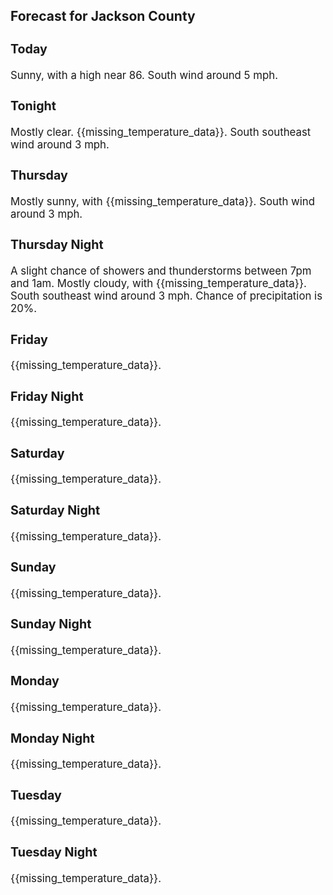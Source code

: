 <div>
   <h2>Forecast for Jackson County</h2>
   <p>
      <div style="font-size:120%">
         <h3>Today</h3>Sunny, with a high near 86. South wind around 5 mph.<br></div>
   </p>
   <p>
      <div style="font-size:120%">
         <h3>Tonight</h3>Mostly clear. {{missing_temperature_data}}. South southeast wind around 3 mph.<br></div>
   </p>
   <p>
      <div style="font-size:120%">
         <h3>Thursday</h3>Mostly sunny, with {{missing_temperature_data}}. South wind around 3 mph.<br></div>
   </p>
   <p>
      <div style="font-size:120%">
         <h3>Thursday Night</h3>A slight chance of showers and thunderstorms between 7pm and 1am. Mostly cloudy, with {{missing_temperature_data}}. South
         southeast wind around 3 mph. Chance of precipitation is 20%.<br></div>
   </p>
   <p>
      <div style="font-size:120%">
         <h3>Friday</h3>{{missing_temperature_data}}.<br></div>
   </p>
   <p>
      <div style="font-size:120%">
         <h3>Friday Night</h3>{{missing_temperature_data}}.<br></div>
   </p>
   <p>
      <div style="font-size:120%">
         <h3>Saturday</h3>{{missing_temperature_data}}.<br></div>
   </p>
   <p>
      <div style="font-size:120%">
         <h3>Saturday Night</h3>{{missing_temperature_data}}.<br></div>
   </p>
   <p>
      <div style="font-size:120%">
         <h3>Sunday</h3>{{missing_temperature_data}}.<br></div>
   </p>
   <p>
      <div style="font-size:120%">
         <h3>Sunday Night</h3>{{missing_temperature_data}}.<br></div>
   </p>
   <p>
      <div style="font-size:120%">
         <h3>Monday</h3>{{missing_temperature_data}}.<br></div>
   </p>
   <p>
      <div style="font-size:120%">
         <h3>Monday Night</h3>{{missing_temperature_data}}.<br></div>
   </p>
   <p>
      <div style="font-size:120%">
         <h3>Tuesday</h3>{{missing_temperature_data}}.<br></div>
   </p>
   <p>
      <div style="font-size:120%">
         <h3>Tuesday Night</h3>{{missing_temperature_data}}.<br></div>
   </p>
</div>